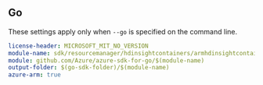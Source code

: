 ## Go

These settings apply only when `--go` is specified on the command line.

``` yaml $(go) && $(track2)
license-header: MICROSOFT_MIT_NO_VERSION
module-name: sdk/resourcemanager/hdinsightcontainers/armhdinsightcontainers
module: github.com/Azure/azure-sdk-for-go/$(module-name)
output-folder: $(go-sdk-folder)/$(module-name)
azure-arm: true
```